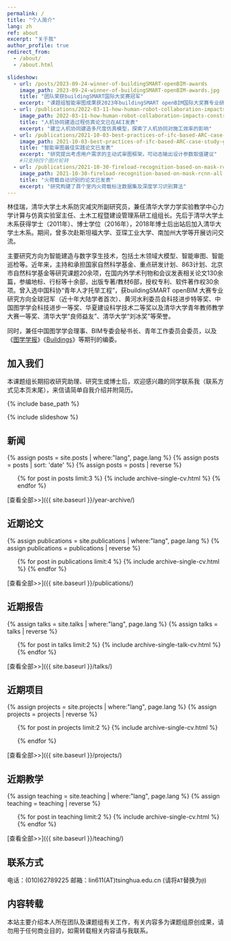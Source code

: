 ```yaml
---
permalink: /
title: "个人简介"
lang: zh
ref: about
excerpt: "关于我"
author_profile: true
redirect_from: 
  - /about/
  - /about.html

slideshow:
  - url: /posts/2023-09-24-winner-of-buildingSMART-openBIM-awards
    image_path: 2023-09-24-winner-of-buildingSMART-openBIM-awards.jpg
    title: "团队荣获buildingSMART国际大奖赛冠军"
    excerpt: "课题组智能审图成果获2023年buildingSMART openBIM国际大奖赛专业研究类冠军"
  - url: /publications/2022-03-11-how-human-robot-collaboration-impacts-construction-productivity
    image_path: 2022-03-11-how-human-robot-collaboration-impacts-construction-productivity-ga.jpg
    title: "人机协同建造过程仿真论文已在AEI发表"
    excerpt: "建立人机协同建造多尺度仿真模型，探索了人机协同对施工效率的影响"
  - url: /publications/2021-10-03-best-practices-of-ifc-based-ARC-case-study
    image_path: 2021-10-03-best-practices-of-ifc-based-ARC-case-study-ga.jpg
    title: "智能审图最佳实践论文已发表"
    excerpt: "研究提出考虑用户需求的主动式审图框架，可动态输出设计参数取值建议"
    #只支持四个图片轮转
  - url: /publications/2021-10-30-fireload-recognition-based-on-mask-rcnn
    image_path: 2021-10-30-fireload-recognition-based-on-mask-rcnn-all.jpg
    title: "火荷载自动识别的论文已发表"
    excerpt: "研究构建了首个室内火荷载标注数据集及深度学习识别算法"
---
```


林佳瑞，清华大学土木系防灾减灾所副研究员，兼任清华大学力学实验教学中心力学计算与仿真实验室主任、土木工程暨建设管理系研工组组长。先后于清华大学土木系获得学士（2011年）、博士学位（2016年），2018年博士后出站后加入清华大学土木系。期间，曾多次赴斯坦福大学、亚琛工业大学、南加州大学等开展访问交流。

主要研究方向为智能建造与数字孪生技术，包括土木领域大模型、智能审图、智能巡检等。近年来，主持和承担国家自然科学基金、重点研发计划、863计划、北京市自然科学基金等研究课题20余项，在国内外学术刊物和会议发表相关论文130余篇，参编地标、行标等十余部，出版专著/教材6部，授权专利、软件著作权30余项。曾入选中国科协“青年人才托举工程”，获buildingSMART openBIM 大赛专业研究方向全球冠军（近十年大陆学者首次）、黄河水利委员会科技进步特等奖、中国图学学会科技进步一等奖、华夏建设科学技术二等奖以及清华大学青年教师教学大赛一等奖、清华大学“良师益友”、清华大学“刘冰奖”等荣誉。

同时，兼任中国图学学会理事、BIM专委会秘书长、青年工作委员会委员，以及《[图学学报](http://www.txxb.com.cn/CN/2095-302X/home.shtml)》《[Buildings](https://www.mdpi.com/journal/buildings)》等期刊的编委。

## 加入我们
本课题组长期招收研究助理、研究生或博士后，欢迎感兴趣的同学联系我（联系方式见本页末尾），来信请简单自我介绍并附简历。

{% include base_path %}

{% include slideshow %}

## 新闻
{% assign posts = site.posts | where:"lang", page.lang %}
{% assign posts = posts | sort: 'date' %}
{% assign posts = posts | reverse %}
<ul>{% for post in posts limit:3 %}
  {% include archive-single-cv.html %}
{% endfor %}</ul>

[查看全部>>]({{ site.baseurl }}/year-archive/)
## 近期论文
{% assign publications = site.publications | where:"lang", page.lang %}
{% assign publications = publications | reverse %}
<ul>{% for post in publications limit:4 %}
  {% include archive-single-cv.html %}
{% endfor %}</ul>

[查看全部>>]({{ site.baseurl }}/publications/)
## 近期报告
{% assign talks = site.talks | where:"lang", page.lang %}
{% assign talks = talks | reverse %}
<ul>{% for post in talks limit:2 %}
  {% include archive-single-talk-cv.html %}
{% endfor %}</ul>

[查看全部>>]({{ site.baseurl }}/talks/)
## 近期项目
{% assign projects = site.projects | where:"lang", page.lang %}
{% assign projects = projects | reverse %}
<ul>{% for post in projects limit:2 %}
  {% include archive-single-cv.html %}

{% endfor %}</ul>

[查看全部>>]({{ site.baseurl }}/projects/)
## 近期教学
{% assign teaching = site.teaching | where:"lang", page.lang %}
{% assign teaching = teaching | reverse %}
<ul>{% for post in teaching limit:2 %}
  {% include archive-single-cv.html %}
{% endfor %}</ul>

[查看全部>>]({{ site.baseurl }}/teaching/)
## 联系方式
电话：(010)62789225
邮箱：lin611(AT)tsinghua.edu.cn (请将`AT`替换为`@`)

## 内容转载
本站主要介绍本人所在团队及课题组有关工作，有关内容多为课题组原创成果，请勿用于任何商业目的，如需转载相关内容请与我联系。